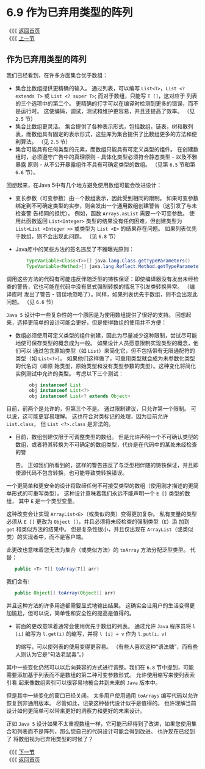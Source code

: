 # 6.9 作为已弃用类型的阵列

《《《 [返回首页](../../)   
 《《《 [上一节](6.8-shu-zu-chuang-jian-he-ke-bian-can-shu.md)

## 作为已弃用类型的阵列

我们已经看到，在许多方面集合优于数组：

* 集合比数组提供更精确的输入。 通过列表，可以编写 `List<T>`，`List <? extends T>` 或 `List <? super T>`; 而对于数组，只能写 `T []`，这对应于 列表的三个选项中的第二个。 更精确的打字可以在编译时检测到更多的错误，而不是运行时。 这使编码，调试，测试和维护更容易，并且还提高了效率。 （见 `2.5` 节）
* 集合比数组更灵活。 集合提供了各种表示形式，包括数组，链表，树和散列表，而数组具有固定的表示形式，这些库为集合提供了比数组更多的方法和便利算法。 （见 `2.5` 节）
* 集合可能具有任何类型的元素，而数组只能具有可定义类型的组件。 在创建数组时，必须遵守广告中的真理原则 - 具体化类型必须符合静态类型 - 以及不雅暴露 原则 - 从不公开暴露组件不具有可确定类型的数组。 （见第 `6.5` 节和第 `6.6` 节）。

回想起来，在Java 5中有几个地方避免使用数组可能会改进设计：

* 变长参数（可变参数）由一个数组表示，因此受到相同的限制。 如果可变参数绑定到不可确定类型的实参，则会发出一个通用数组创建警告（这引发了与未检查警 告相同的担忧）。 例如，函数 `Arrays.asList` 需要一个可变参数。 使用此函数返回 `List<Integer>` 类型的结果没有任何困难，但创建类型为 `List<List <Integer >>` 或类型为 `List <E>` 的结果存在问题。 如果列表优先于数组，则不会出现此问题。 （见 `6.8` 节）
* Java库中的某些方法的签名违反了不雅曝光原则：

  ```java
      TypeVariable<Class<T>>[] java.lang.Class.getTypeParameters()
      TypeVariable<Method>[] java.lang.Reflect.Method.getTypeParameters()
  ```

调用这些方法的代码有可能违反伴随泛型的铸铁保证：即使编译器没有发出未经检查的警告，它也可能在代码中没有显式强制转换的情况下引发类转换异常。 （编译库时 发出了警告 - 错误地忽略了）。同样，如果列表优先于数组，则不会出现此问题。 （见 `6.6` 节）

`Java 5` 设计中一些复杂性的一个原因是为使用数组提供了很好的支持。 回想起来，选择更简单的设计可能会更好，但是使得数组的使用并不方便：

* 数组必须使用可定义类型的组件创建，因此为尽量减少这种限制，尝试尽可能地使可保存类型的概念成为一般。 如果设计人员愿意限制实现类型的概念，他们可以 通过包含原始类型（如 `List`）来简化它，但不包括带有无限通配符的类型（如 `List<?>`）。 如果他们这样做了，可重用类型就会成为未参数化类型的代名词（即原 始类型，原始类型和没有类型参数的类型）。这种变化将简化实例测试中允许的类型。 考虑以下三个测试：

  ```java
       obj instanceof List
       obj instanceof List<?>
       obj instanceof List<? extends Object>
  ```

目前，前两个是允许的，但第三个不是。 通过限制建议，只允许第一个限制。 可以说，这可能更容易理解。 这也符合对类标记的处理，因为目前允许 `List.class`， 但 `List <?>.class` 是非法的。

* 目前，数组创建仅限于可调整类型的数组。 但是允许声明一个不可确认类型的数组，或者将其转换为不可确定的数组类型，代价是在代码中的某处未经检查的警

  告。 正如我们所看到的，这样的警告违反了与泛型相伴随的铸铁保证，并且即使源代码不包含转换，也可能导致类转换错误。

一个更简单和更安全的设计将取缔任何不可接受类型的数组（使用刚才描述的更简单形式的可重写类型）。 这种设计意味着我们永远不能声明一个 `E []` 类型的数组， 其中 `E` 是一个类型变量。

这种改变会让实现 `ArrayList<E>`（或类似的类）变得更加复杂。 私有变量的类型必须从 `E []` 更改为 `Object []`，并且必须将未经检查的强制类型（`E`）添 加到 `get` 和类似方法的结果中。 但是复杂性很小，并且仅出现在 `ArrayList`（或类似类）的实现者中，而不是客户端。

此更改也意味着您无法为集合（或类似方法）的 `toArray` 方法分配泛型类型。 代替：

```java
   public <T> T[] toArray(T[] arr)
```

我们会有:

```java
   public Object[] toArray(Object[] arr)
```

并且这种方法的许多用途都需要显式地输出结果。 这确实会让用户的生活变得更加尴尬，但可以说，简单性和安全性的提高是值得的。

* 前面的更改意味着通常会使用优先于数组的列表。 通过允许 `Java` 程序员将 `l [i]` 编写为 `l.get(i)` 的缩写，并将 `l [i] = v` 作为 `l.put(i，v)` 

  的缩写，可以使列表的使用变得更容易。 （有些人喜欢这种“语法糖”，而有些人则认为它是“句法老鼠毒”。）  

其中一些变化仍然可以以后向兼容的方式进行调整。我们在 `6.8` 节中提到，可能需要添加基于列表而不是数组的第二种可变参数形式。 允许使用缩写来使列表索引看 起来像数组索引可以很容易地被合并到未来的 `Java` 版本中。

但是其中一些变化的窗口已经关闭。 太多用户使用通用 `toArrays` 编写代码以允许恢复到非通用版本。 尽管如此，记录这种替代设计似乎是值得的。 也许理解当前 设计如何更简单可以带来更好的洞察力和更好的未来设计。

正如 `Java 5` 设计如果不太重视数组一样，它可能已经得到了改进，如果您使用集合和列表而不是阵列，那么您自己的代码设计可能会得到改进。 也许现在已经到了 将数组视为已弃用类型的时候了？

《《《 [下一节](6.10-jia-qi-lai.md)   
 《《《 [返回首页](../../)

